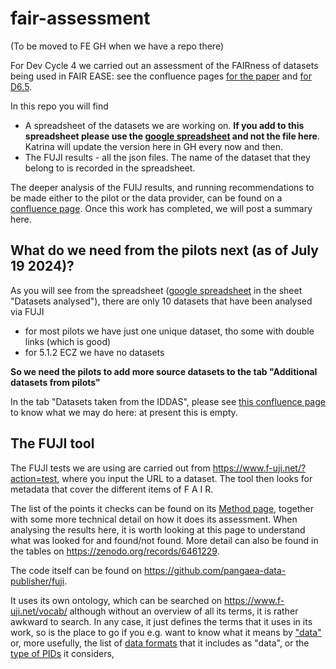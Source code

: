 # fair-assessment
(To be moved to FE GH when we have a repo there)

For Dev Cycle 4 we carried out an assessment of the FAIRness of datasets being used in FAIR EASE: see the confluence pages [for the paper](https://fair-ease.atlassian.net/wiki/spaces/FAIREASE/pages/341311604/D4T12+-+Paper+preparation+and+Deliver+on+FAIR+DATA+AND+METHODS) and [for D6.5](https://fair-ease.atlassian.net/wiki/spaces/FAIREASE/pages/347799553/D4T11+-+Writing+the+D6.5).

In this repo you will find
* A spreadsheet of the datasets we are working on. **If you add to this spreadsheet please use the [google spreadsheet](https://docs.google.com/spreadsheets/d/1DmnS8WbHCUK4WFF6qj6JRrHWd9Yla7KjZf13Q-_hxvw/edit?usp=sharing) and not the file here**. Katrina will update the version here in GH every now and then.
* The FUJI results - all the json files. The name of the dataset that they belong to is recorded in the spreadsheet. 

The deeper analysis of the FUIJ results, and running recommendations to be made either to the pilot or the data provider, can be found on a [confluence page](https://fair-ease.atlassian.net/wiki/spaces/FAIREASE/pages/380174344/Deeper+analysis+of+the+FUJI+results). Once this work has completed, we will post a summary here. 

## What do we need from the pilots next (as of July 19 2024)?
As you will see from the spreadsheet ([google spreadsheet](https://docs.google.com/spreadsheets/d/1DmnS8WbHCUK4WFF6qj6JRrHWd9Yla7KjZf13Q-_hxvw/edit?usp=sharing) in the sheet "Datasets analysed"), there are only 10 datasets that have been analysed via FUJI
* for most pilots we have just one unique dataset, tho some with double links (which is good)
* for 5.1.2 ECZ we have no datasets

**So we need the pilots to add more source datasets to the tab "Additional datasets from pilots"**

In the tab "Datasets taken from the IDDAS", please see [this confluence page](https://fair-ease.atlassian.net/wiki/spaces/FAIREASE/pages/409403395/Datasets+obtained+by+the+IDDAS) to know what we may do here: at present this is empty.


## The FUJI tool
The FUJI tests we are using are carried out from https://www.f-uji.net/?action=test, where you input the URL to a dataset. The tool then looks for metadata that cover the different items of F A I R. 

The list of the points it checks can be found on its [Method page](https://www.f-uji.net/index.php?action=methods), together with some more technical detail on how it does its assessment. When analysing the results here, it is worth looking at this page to understand what was looked for and found/not found. More detail can also be found in the tables on https://zenodo.org/records/6461229. 

The code itself can be found on https://github.com/pangaea-data-publisher/fuji.

It uses its own ontology, which can be searched on https://www.f-uji.net/vocab/ although without an overview of all its terms, it is rather awkward to search. In any case, it just defines the terms that it uses in its work, so is the place to go if you e.g. want to know what it means by ["data"](https://www.f-uji.net/vocab//data) or, more usefully, the list of [data formats](https://www.f-uji.net/vocab/data/format) that it includes as "data", or the [type of PIDs](https://www.f-uji.net/vocab/identifier/persistent) it considers, 


